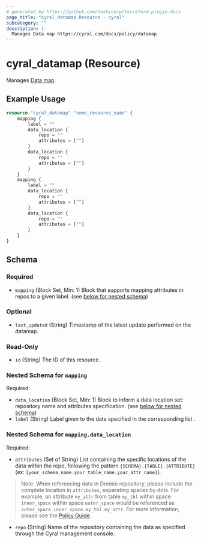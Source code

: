 ```yaml
---
# generated by https://github.com/hashicorp/terraform-plugin-docs
page_title: "cyral_datamap Resource - cyral"
subcategory: ""
description: |-
  Manages Data map https://cyral.com/docs/policy/datamap.
---
```


# cyral_datamap (Resource)

Manages [Data map](https://cyral.com/docs/policy/datamap).

## Example Usage

```terraform
resource "cyral_datamap" "some_resource_name" {
    mapping {
        label = ""
        data_location {
            repo = ""
            attributes = [""]
        }
        data_location {
            repo = ""
            attributes = [""]
        }
    }
    mapping {
        label = ""
        data_location {
            repo = ""
            attributes = [""]
        }
        data_location {
            repo = ""
            attributes = [""]
        }
    }
}
```

<!-- schema generated by tfplugindocs -->

## Schema

### Required

- `mapping` (Block Set, Min: 1) Block that supports mapping attributes in repos to a given label. (see [below for nested schema](#nestedblock--mapping))

### Optional

- `last_updated` (String) Timestamp of the latest update performed on the datamap.

### Read-Only

- `id` (String) The ID of this resource.

<a id="nestedblock--mapping"></a>

### Nested Schema for `mapping`

Required:

- `data_location` (Block Set, Min: 1) Block to inform a data location set: repository name and attributes specification. (see [below for nested schema](#nestedblock--mapping--data_location))
- `label` (String) Label given to the data specified in the corresponding list .

<a id="nestedblock--mapping--data_location"></a>

### Nested Schema for `mapping.data_location`

Required:

- `attributes` (Set of String) List containing the specific locations of the data within the repo, following the pattern `{SCHEMA}.{TABLE}.{ATTRIBUTE}` (ex: `[your_schema_name.your_table_name.your_attr_name]`).

> Note: When referencing data in Dremio repository, please include the complete location in `attributes`, separating spaces by dots. For example, an attribute `my_attr` from table `my_tbl` within space `inner_space` within space `outer_space` would be referenced as `outer_space.inner_space.my_tbl.my_attr`. For more information, please see the [Policy Guide](https://cyral.com/docs/reference/policy/).

- `repo` (String) Name of the repository containing the data as specified through the Cyral management console.
